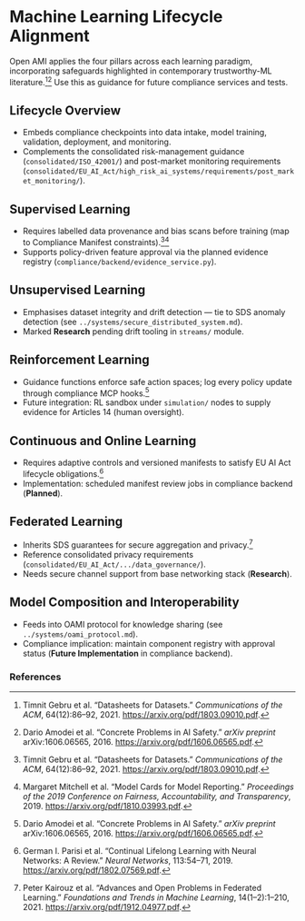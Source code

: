 # Machine Learning Lifecycle Alignment

Open AMI applies the four pillars across each learning paradigm, incorporating safeguards highlighted in contemporary trustworthy-ML literature.[^datasheets][^concrete] Use this as guidance for future compliance services and tests.

## Lifecycle Overview

- Embeds compliance checkpoints into data intake, model training, validation, deployment, and monitoring.
- Complements the consolidated risk-management guidance (`consolidated/ISO_42001/`) and post-market monitoring requirements (`consolidated/EU_AI_Act/high_risk_ai_systems/requirements/post_market_monitoring/`).

## Supervised Learning

- Requires labelled data provenance and bias scans before training (map to Compliance Manifest constraints).[^datasheets][^model-cards]
- Supports policy-driven feature approval via the planned evidence registry (`compliance/backend/evidence_service.py`).

## Unsupervised Learning

- Emphasises dataset integrity and drift detection — tie to SDS anomaly detection (see `../systems/secure_distributed_system.md`).
- Marked **Research** pending drift tooling in `streams/` module.

## Reinforcement Learning

- Guidance functions enforce safe action spaces; log every policy update through compliance MCP hooks.[^concrete]
- Future integration: RL sandbox under `simulation/` nodes to supply evidence for Articles 14 (human oversight).

## Continuous and Online Learning

- Requires adaptive controls and versioned manifests to satisfy EU AI Act lifecycle obligations.[^continual]
- Implementation: scheduled manifest review jobs in compliance backend (**Planned**).

## Federated Learning

- Inherits SDS guarantees for secure aggregation and privacy.[^federated]
- Reference consolidated privacy requirements (`consolidated/EU_AI_Act/.../data_governance/`).
- Needs secure channel support from base networking stack (**Research**).

## Model Composition and Interoperability

- Feeds into OAMI protocol for knowledge sharing (see `../systems/oami_protocol.md`).
- Compliance implication: maintain component registry with approval status (**Future Implementation** in compliance backend).

### References

[^datasheets]: Timnit Gebru et al. “Datasheets for Datasets.” *Communications of the ACM*, 64(12):86–92, 2021. https://arxiv.org/pdf/1803.09010.pdf.

[^model-cards]: Margaret Mitchell et al. “Model Cards for Model Reporting.” *Proceedings of the 2019 Conference on Fairness, Accountability, and Transparency*, 2019. https://arxiv.org/pdf/1810.03993.pdf.

[^concrete]: Dario Amodei et al. “Concrete Problems in AI Safety.” *arXiv preprint* arXiv:1606.06565, 2016. https://arxiv.org/pdf/1606.06565.pdf.

[^continual]: German I. Parisi et al. “Continual Lifelong Learning with Neural Networks: A Review.” *Neural Networks*, 113:54–71, 2019. https://arxiv.org/pdf/1802.07569.pdf.

[^federated]: Peter Kairouz et al. “Advances and Open Problems in Federated Learning.” *Foundations and Trends in Machine Learning*, 14(1–2):1–210, 2021. https://arxiv.org/pdf/1912.04977.pdf.

